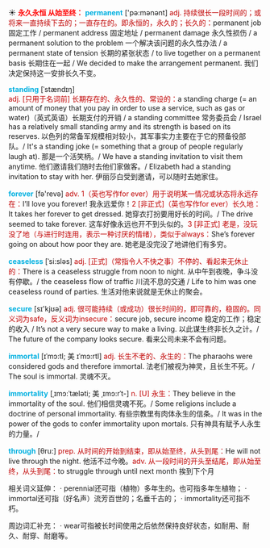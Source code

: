 ☀ <font color="red">**永久永恒 从始至终：**</font>
<font color="sky blue">**permanent**</font> ['pə:mənənt] 
<font color="#c00000">adj. 持续很长一段时间的；或将来一直持续下去的；一直存在的。即永恒的，永久的；长久的：</font>permanent job 固定工作 / permanent address 固定地址 / permanent damage 永久性损伤 / a permanent solution to the problem 一个解决该问题的永久性办法 / a permanent state of tension 长期的紧张状态 / to live together on a permanent basis 长期住在一起 / We decided to make the arrangement permanent. 我们决定保持这一安排长久不变。
          
<font color="sky blue">**standing**</font> [ˈstændɪŋ]  
<font color="#c00000">adj. [只用于名词前] 长期存在的、永久性的、常设的：</font>a standing charge (= an amount of money that you pay in order to use a service, such as gas or water)（英式英语）长期支付的开销 / a standing committee 常务委员会 / Israel has a relatively small standing army and its strength is based on its reserves. 以色列的常备军规模相对较小，其军事实力主要在于它的预备役部队。/ It's a standing joke (= something that a group of people regularly laugh at). 那是一个活笑柄。/ We have a standing invitation to visit them anytime. 他们邀请我们随时去他们家做客。/ Elizabeth had a standing invitation to stay with her. 伊丽莎白受到邀请，可以随时去她家住。

<font color="sky blue">**forever**</font> [fə'revə] 
<font color="#c00000">adv. 1（英也写作for ever）用于说明某一情况或状态将永远存在：</font>I’ll love you forever! 我永远爱你！<font color="#c00000">2 [非正式]（英也写作for ever）长久地：</font>It takes her forever to get dressed. 她穿衣打扮要用好长的时间。/ The drive seemed to take forever. 这车好像永远也开不到头似的。<font color="#c00000">3 [非正式] 老是，没玩没了地（与进行时连用，表示一种讨厌的情绪），类似于always：</font>She’s forever going on about how poor they are. 她老是没完没了地讲他们有多穷。
 
 <font color="sky blue">**ceaseless**</font> [ˈsi:sləs]
<font color="#c00000">adj. [正式]（常指令人不快之事）不停的、看起来无休止的：</font>There is a ceaseless struggle from noon to night. 从中午到夜晚，争斗没有停歇。/ the ceaseless flow of traffic 川流不息的交通 / Life to him was one ceaseless round of parties. 生活对他来说就是无休止的聚会。
          
<font color="sky blue">**secure**</font> [sɪ'kjʊə] 
<font color="#c00000">adj. 很可能持续（或成功）很长时间的，即可靠的，稳固的。同义词为safe，反义词为insecure：</font>secure job, secure income 稳定的工作；稳定的收入 / It’s not a very secure way to make a living. 以此谋生终非长久之计。/ The future of the company looks secure. 看来公司未来不会有问题。
           
<font color="sky blue">**immortal**</font> [ɪˈmɔ:tl; 美 ɪˈmɔ:rtl]
<font color="#c00000">adj. 长生不老的、永生的：</font>The pharaohs were considered gods and therefore immortal. 法老们被视为神灵，且长生不死。/ The soul is immortal. 灵魂不灭。
           
<font color="sky blue">**immortality**</font> [ˌɪmɔ:ˈtæləti; 美 ˌɪmɔ:rˈt-]
<font color="#c00000">n. [U] 永生：</font>They believe in the immortality of the soul. 他们相信灵魂不死。/ Some religions include a doctrine of personal immortality. 有些宗教里有肉体永生的信条。/ It was in the power of the gods to confer immortality upon mortals. 只有神具有赋予人永生的力量。/

<font color="sky blue">**through**</font> [θru:] 
<font color="#c00000">prep. 从时间的开始到结束，即从始至终，从头到尾：</font>He will not live through the night. 他活不过今晚。<font color="#c00000">adv. 从一段时间的开头至结尾，即从始至终，从头到尾：</font>to struggle through until next month 挨到下个月

相关词义延伸：
· perennial还可指（植物）多年生的。也可指多年生植物；
· immortal还可指（好名声）流芳百世的；名垂千古的；
· immortality还可指不朽。

周边词汇补充：
· wear可指被长时间使用之后依然保持良好状态，如耐用、耐久、耐穿、耐磨等。



